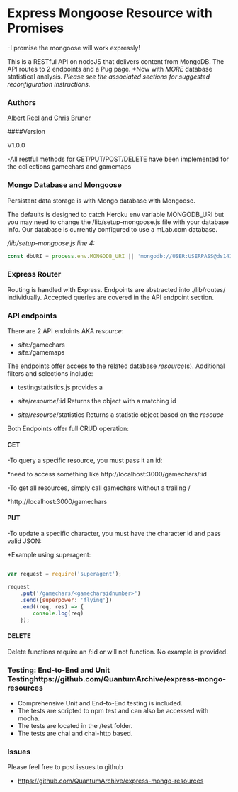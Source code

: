 # Express Mongoose Resource with Promises

-I promise the mongoose will work expressly!

This is a RESTful API on nodeJS that delivers content from MongoDB. The API routes to 2 endpoints and a Pug page. *Now with *MORE* database statistical analysis.  _Please see the associated sections for suggested reconfiguration instructions_.


### Authors

[Albert Reel](https://github.com/Waxhoya) and [Chris Bruner](https://github.com/QuantumArchive)

####Version

V1.0.0

-All restful methods for GET/PUT/POST/DELETE have been implemented for the collections gamechars and gamemaps


### Mongo Database and Mongoose

Persistant data storage is with Mongo database with Mongoose. 

The defaults is designed to catch Heroku env variable MONGODB_URI but you may need to change the /lib/setup-mongoose.js file with your database info. Our database is currently configured to use a mLab.com database.

_/lib/setup-mongoose.js line 4:_
``` Javascript
const dbURI = process.env.MONGODB_URI || 'mongodb://USER:USERPASS@ds141937.mlab.com:41937/gamechars' || 'mongodb://localhost/gamechars'; pizza
```


### Express Router

Routing is handled with Express. Endpoints are abstracted into ./lib/routes/ individually. Accepted queries are covered in the API endpoint section.


### API endpoints

There are 2 API endoints AKA _resource_:
* _site:_/gamechars 
* _site:_/gamemaps

The endpoints offer access to the related database _resource_(s). Additional filters and selections include:
* testingstatistics.js provides a 

* _site_/_resource_/:id  Returns the object with a matching id
* _site_/_resource_/statistics Returns a statistic object based on the _resouce_

Both Endpoints offer full CRUD operation:


#### GET

-To query a specific resource, you must pass it an id:

*need to access something like http://localhost:3000/gamechars/:id

-To get all resources, simply call gamechars without a trailing /

*http://localhost:3000/gamechars


#### PUT

-To update a specific character, you must have the character id and pass valid JSON:

*Example using superagent:

```javascript

var request = require('superagent');

request
    .put('/gamechars/<gamecharsidnumber>')
    .send({superpower: 'flying'})
    .end((req, res) => {
        console.log(req)
    });
```


#### DELETE

Delete functions require an /:id or will not function. No example is provided. 


### Testing: End-to-End and Unit Testinghttps://github.com/QuantumArchive/express-mongo-resources

* Comprehensive Unit and End-to-End testing is included. 
* The tests are scripted to npm test and can also be accessed with mocha.
* The tests are located in the /test folder.
* The tests are chai and chai-http based.


### Issues

Please feel free to post issues to github
* https://github.com/QuantumArchive/express-mongo-resources